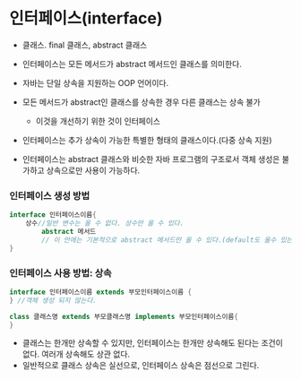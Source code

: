 # 인터페이스(interface)

- 클래스. final 클래스, abstract 클래스
- 인터페이스는 모든 메서드가 abstract 메서드인 클래스를 의미한다.
- 자바는 단일 상속을 지원하는 OOP 언어이다.
- 모든 메서드가 abstract인 클래스를 상속한 경우 다른 클래스는 상속 불가
  - 이것을 개선하기 위한 것이 인터페이스

- 인터페이스는 추가 상속이 가능한 특별한 형태의 클래스이다.(다중 상속 지원)
- 인터페이스는 abstract 클래스와 비슷한 자바 프로그램의 구조로서 객체 생성은 불가하고 상속으로만 사용이 가능하다.



### 인터페이스 생성 방법

```java
interface 인터페이스이름{
	상수//일반 변수는 올 수 없다. 상수만 올 수 있다.
        abstract 메서드 
        // 이 안에는 기본적으로 abstract 메서드만 올 수 있다.(default도 올수 있는 경우 있음)
}
```



### 인터페이스 사용 방법: 상속

```java
interface 인터페이스이름 extends 부모인터페이스이름 {
} //객체 생성 되지 않는다.
```

```java
class 클래스명 extends 부모클래스명 implements 부모인터페이스이름{
}
```

- 클래스는 한개만 상속할 수 있지만, 인터페이스는 한개만 상속해도 된다는 조건이 없다. 여러개 상속해도 상관 없다.
- 일반적으로 클래스 상속은 실선으로, 인터페이스 상속은 점선으로 그린다.


